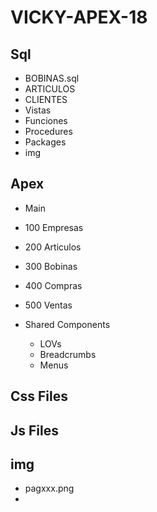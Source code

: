 # VICKY-APEX-18

## Sql 
- BOBINAS.sql
- ARTICULOS
- CLIENTES
- Vistas
- Funciones
- Procedures
- Packages
- img

## Apex
- Main
- 100 Empresas
- 200 Articulos
- 300 Bobinas
- 400 Compras
- 500 Ventas


- Shared Components
  - LOVs
  - Breadcrumbs
  - Menus

## Css Files

## Js Files

## img
- pagxxx.png
- 





